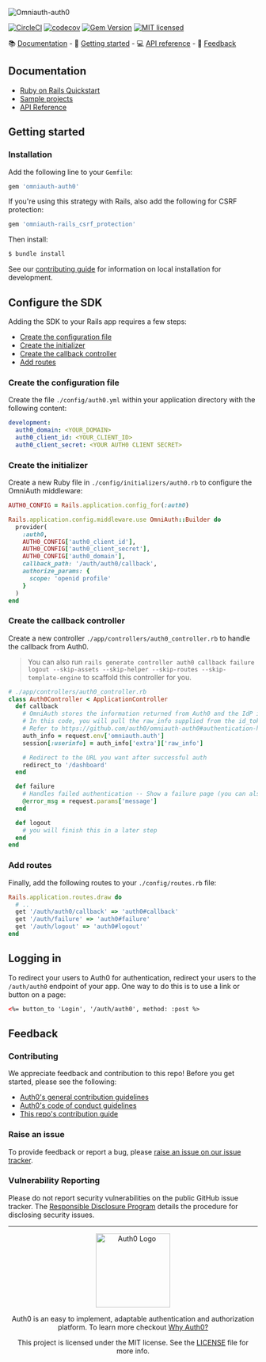 ![Omniauth-auth0](https://cdn.auth0.com/website/sdks/banners/omniauth-auth0-banner.png)


[![CircleCI](https://img.shields.io/circleci/project/github/auth0/omniauth-auth0/master.svg)](https://circleci.com/gh/auth0/omniauth-auth0)
[![codecov](https://codecov.io/gh/auth0/omniauth-auth0/branch/master/graph/badge.svg)](https://codecov.io/gh/auth0/omniauth-auth0)
[![Gem Version](https://badge.fury.io/rb/omniauth-auth0.svg)](https://badge.fury.io/rb/omniauth-auth0)
[![MIT licensed](https://img.shields.io/dub/l/vibe-d.svg?style=flat)](https://github.com/auth0/omniauth-auth0/blob/master/LICENSE)

<div>
📚 <a href="#documentation">Documentation</a> - 🚀 <a href="#getting-started">Getting started</a> - 💻 <a href="https://www.rubydoc.info/gems/omniauth-auth0">API reference</a> - 💬 <a href="#feedback">Feedback</a>
</div>

## Documentation

- [Ruby on Rails Quickstart](https://auth0.com/docs/quickstart/webapp/rails)
- [Sample projects](https://github.com/auth0-samples/auth0-rubyonrails-sample)
- [API Reference](https://www.rubydoc.info/gems/omniauth-auth0)

## Getting started

### Installation

Add the following line to your `Gemfile`:

```ruby
gem 'omniauth-auth0'
```

If you're using this strategy with Rails, also add the following for CSRF protection:

```ruby
gem 'omniauth-rails_csrf_protection'
```

Then install:

```bash
$ bundle install
```

See our [contributing guide](CONTRIBUTING.md) for information on local installation for development.

## Configure the SDK

Adding the SDK to your Rails app requires a few steps:

- [Create the configuration file](#create-the-configuration-file)
- [Create the initializer](#create-the-initializer)
- [Create the callback controller](#create-the-callback-controller)
- [Add routes](#add-routes)

### Create the configuration file

Create the file `./config/auth0.yml` within your application directory with the following content:

```yml
development:
  auth0_domain: <YOUR_DOMAIN>
  auth0_client_id: <YOUR_CLIENT_ID>
  auth0_client_secret: <YOUR AUTH0 CLIENT SECRET>
```

### Create the initializer

Create a new Ruby file in `./config/initializers/auth0.rb` to configure the OmniAuth middleware:

```ruby
AUTH0_CONFIG = Rails.application.config_for(:auth0)

Rails.application.config.middleware.use OmniAuth::Builder do
  provider(
    :auth0,
    AUTH0_CONFIG['auth0_client_id'],
    AUTH0_CONFIG['auth0_client_secret'],
    AUTH0_CONFIG['auth0_domain'],
    callback_path: '/auth/auth0/callback',
    authorize_params: {
      scope: 'openid profile'
    }
  )
end
```

### Create the callback controller

Create a new controller `./app/controllers/auth0_controller.rb` to handle the callback from Auth0.

> You can also run `rails generate controller auth0 callback failure logout --skip-assets --skip-helper --skip-routes --skip-template-engine` to scaffold this controller for you.

```ruby
# ./app/controllers/auth0_controller.rb
class Auth0Controller < ApplicationController
  def callback
    # OmniAuth stores the information returned from Auth0 and the IdP in request.env['omniauth.auth'].
    # In this code, you will pull the raw_info supplied from the id_token and assign it to the session.
    # Refer to https://github.com/auth0/omniauth-auth0#authentication-hash for complete information on 'omniauth.auth' contents.
    auth_info = request.env['omniauth.auth']
    session[:userinfo] = auth_info['extra']['raw_info']

    # Redirect to the URL you want after successful auth
    redirect_to '/dashboard'
  end

  def failure
    # Handles failed authentication -- Show a failure page (you can also handle with a redirect)
    @error_msg = request.params['message']
  end

  def logout
    # you will finish this in a later step
  end
end
```

### Add routes

Finally, add the following routes to your `./config/routes.rb` file:

```ruby
Rails.application.routes.draw do
  # ..
  get '/auth/auth0/callback' => 'auth0#callback'
  get '/auth/failure' => 'auth0#failure'
  get '/auth/logout' => 'auth0#logout'
end
```

## Logging in

To redirect your users to Auth0 for authentication, redirect your users to the `/auth/auth0` endpoint of your app. One way to do this is to use a link or button on a page:

```html
<%= button_to 'Login', '/auth/auth0', method: :post %>
```

## Feedback

### Contributing

We appreciate feedback and contribution to this repo! Before you get started, please see the following:

- [Auth0's general contribution guidelines](https://github.com/auth0/open-source-template/blob/master/GENERAL-CONTRIBUTING.md)
- [Auth0's code of conduct guidelines](https://github.com/auth0/open-source-template/blob/master/CODE-OF-CONDUCT.md)
- [This repo's contribution guide](https://github.com/auth0/omniauth-auth0/blob/master/CONTRIBUTING.md)

### Raise an issue

To provide feedback or report a bug, please [raise an issue on our issue tracker](https://github.com/auth0/omniauth-auth0/issues).

### Vulnerability Reporting

Please do not report security vulnerabilities on the public GitHub issue tracker. The [Responsible Disclosure Program](https://auth0.com/whitehat) details the procedure for disclosing security issues.

---

<p align="center">
  <picture>
    <source media="(prefers-color-scheme: dark)" srcset="https://cdn.auth0.com/website/sdks/logos/auth0_dark_mode.png" width="150">
    <source media="(prefers-color-scheme: light)" srcset="https://cdn.auth0.com/website/sdks/logos/auth0_light_mode.png" width="150">
    <img alt="Auth0 Logo" src="https://cdn.auth0.com/website/sdks/logos/auth0_light_mode.png" width="150">
  </picture>
</p>
<p align="center">
  Auth0 is an easy to implement, adaptable authentication and authorization platform. To learn more checkout <a href="https://auth0.com/why-auth0">Why Auth0?</a>
</p>
<p align="center">
  This project is licensed under the MIT license. See the <a href="https://github.com/auth0/omniauth-auth0/blob/master/LICENSE"> LICENSE</a> file for more info.
</p>
